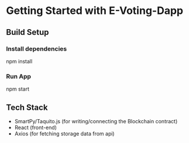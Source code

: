 # Getting Started with E-Voting-Dapp



## Build Setup
### Install dependencies
npm install
### Run App
npm start

## Tech Stack

- SmartPy/Taquito.js (for writing/connecting the Blockchain contract)
- React (front-end)
- Axios (for fetching storage data from api)




